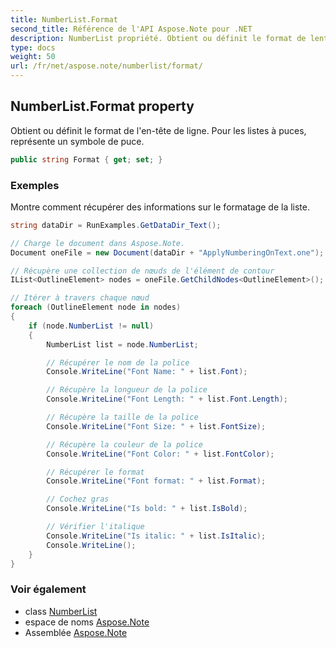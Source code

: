 ```yaml
---
title: NumberList.Format
second_title: Référence de l'API Aspose.Note pour .NET
description: NumberList propriété. Obtient ou définit le format de lentête de ligne. Pour les listes à puces représente un symbole de puce.
type: docs
weight: 50
url: /fr/net/aspose.note/numberlist/format/
---
```

## NumberList.Format property

Obtient ou définit le format de l'en-tête de ligne. Pour les listes à puces, représente un symbole de puce.

```csharp
public string Format { get; set; }
```

### Exemples

Montre comment récupérer des informations sur le formatage de la liste.

```csharp
string dataDir = RunExamples.GetDataDir_Text();

// Charge le document dans Aspose.Note.
Document oneFile = new Document(dataDir + "ApplyNumberingOnText.one");

// Récupère une collection de nœuds de l'élément de contour
IList<OutlineElement> nodes = oneFile.GetChildNodes<OutlineElement>();

// Itérer à travers chaque nœud
foreach (OutlineElement node in nodes)
{
    if (node.NumberList != null)
    {
        NumberList list = node.NumberList;

        // Récupérer le nom de la police
        Console.WriteLine("Font Name: " + list.Font);

        // Récupère la longueur de la police
        Console.WriteLine("Font Length: " + list.Font.Length);

        // Récupère la taille de la police
        Console.WriteLine("Font Size: " + list.FontSize);

        // Récupère la couleur de la police
        Console.WriteLine("Font Color: " + list.FontColor);

        // Récupérer le format
        Console.WriteLine("Font format: " + list.Format);

        // Cochez gras
        Console.WriteLine("Is bold: " + list.IsBold);

        // Vérifier l'italique
        Console.WriteLine("Is italic: " + list.IsItalic);
        Console.WriteLine();
    }
}
```

### Voir également

* class [NumberList](../)
* espace de noms [Aspose.Note](../../numberlist/)
* Assemblée [Aspose.Note](../../../)


